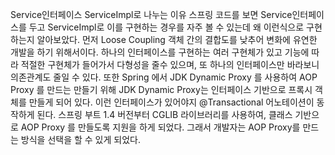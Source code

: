 Service인터페이스 ServiceImpl로 나누는 이유
스프링 코드를 보면 Service인터페이스를 두고 ServiceImpl로 이를 구현하는 경우를 자주 볼 수 있는데 왜 이런식으로 구현하는지 알아보았다.
먼저 Loose Coupling 객체 간의 결합도를 낮추어 변화에 유연한 개발을 하기 위해서이다.
하나의 인터페이스를 구현하는 여러 구현체가 있고 기능에 따라 적절한 구현체가 들어가서 다형성을 줄수 있으며, 또 하나의 인터페이스만 바라보니 의존관계도 줄일 수 있다.
또한 Spring 에서 JDK Dynamic Proxy 를 사용하여 AOP Proxy 를 만드는 만들기 위해 JDK Dynamic Proxy는 인터페이스 기반으로 프록시 객체를 만들게 되어 있다.
이런 인터페이스가 있어야지 @Transactional 어노테이션이 동작하게 된다.
스프링 부트 1.4  버전부터 CGLIB 라이브러리를 사용하여, 클래스 기반으로 AOP Proxy 를 만들도록 지원을 하게 되었다.
그래서 개발자는 AOP Proxy를 만드는 방식을 선택을 할 수 있게 되었다.
